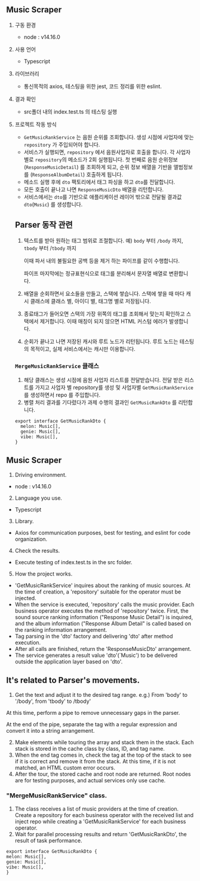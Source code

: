 ## Music Scraper

1. 구동 환경
    - node : v14.16.0
2. 사용 언어
    - Typescript
3. 라이브러리
    - 통신목적의 axios, 테스팅을 위한 jest, 코드 정리를 위한 eslint.
4. 결과 확인
    - src폴더 내의 index.test.ts 의 테스팅 실행
5. 프로젝트 작동 방식
    - `GetMusicRankService` 는 음원 순위를 조회합니다. 생성 시점에 사업자에 맞는 `repository` 가 주입되어야 합니다.
    - 서비스가 실행되면,  `repository` 에서 음원사업자로 호출을 합니다. 각 사업자 별로 `repository`의 메소드가 2회 실행됩니다. 첫 번째로 음원 순위정보(`ResponseMusicDetail`) 를 조회하게 되고, 순위 정보 배열을 기반을 앨범정보를 (`ResponseAlbumDetail`) 호출하게 됩니다.
    - 메소드 실행 후에 `dto` 팩토리에서 태그 파싱을 하고 `dto`를 전달합니다.
    - 모든 호출이 끝나고 나면 `ResponseMusicDto` 배열을 리턴합니다.
    - 서비스에서는 `dto`를 기반으로 애플리케이션 레이어 밖으로 전달될 결과값 `dto`(`Music`) 를 생성합니다.

   ## Parser 동작 관련

    1. 텍스트를 받아 원하는 태그 범위로 조절합니다.
       예) `body` 부터 `/body` 까지, `tbody` 부터 /`tbody` 까지

       이때 파서 내의 불필요한 공백 등을 제거 하는 파이프를 같이 수행합니다.

       파이프 마지막에는 정규표현식으로 태그를 분리해서 문자열 배열로 변환합니다.

    2. 배열을 순회하면서 요소들을 만들고, 스택에 쌓습니다.
       스택에 쌓을 때 마다 캐시 클래스에 클래스 별, 아이디 별, 태그명 별로 저장됩니다.
    3. 종료태그가 들어오면 스택의 가장 위쪽의 태그를 조회해서 맞는지 확인하고 스택에서 제거합니다.
       이때 매칭이 되지 않으면 HTML 커스텀 에러가 발생합니다.
    4. 순회가 끝나고 나면 저장된 캐시와 루트 노드가 리턴됩니다.
       루트 노드는 테스팅의 목적이고, 실제 서비스에서는 캐시만 이용합니다.

   ### `MergeMusicRankService` 클래스

    1. 해당 클래스는 생성 시점에 음원 사업자 리스트를 전달받습니다. 전달 받은 리스트를 가지고 사업자 별 repository를 생성 및 사업자별  `GetMusicRankService` 를 생성하면서 repo 를 주입합니다.
    2. 병렬 처리 결과를 기다렸다가 과제 수행의 결과인 `GetMusicRankDto`  를 리턴합니다.

    ```tsx
    export interface GetMusicRankDto {
      melon: Music[],
      genie: Music[],
      vibe: Music[],
    }
    ```
    
    
## Music Scraper

1. Driving environment.
- node : v14.16.0
2. Language you use.
- Typescript
3. Library.
- Axios for communication purposes, best for testing, and eslint for code organization.
4. Check the results.
- Execute testing of index.test.ts in the src folder.
5. How the project works.
- 'GetMusicRankService' inquires about the ranking of music sources. At the time of creation, a 'repository' suitable for the operator must be injected.
- When the service is executed, 'repository' calls the music provider. Each business operator executes the method of 'repository' twice. First, the sound source ranking information ("Response Music Detail") is inquired, and the album information ("Response Album Detail" is called based on the ranking information arrangement.
- Tag parsing in the 'dto' factory and delivering 'dto' after method execution.
- After all calls are finished, return the 'ResponseMusicDto' arrangement.
- The service generates a result value 'dto'(`Music') to be delivered outside the application layer based on 'dto'.

## It's related to Parser's movements.

1. Get the text and adjust it to the desired tag range.
e.g.) From 'body' to '/body', from 'tbody' to /tbody'

At this time, perform a pipe to remove unnecessary gaps in the parser.

At the end of the pipe, separate the tag with a regular expression and convert it into a string arrangement.

2. Make elements while touring the array and stack them in the stack.
Each stack is stored in the cache class by class, ID, and tag name.
3. When the end tag comes in, check the tag at the top of the stack to see if it is correct and remove it from the stack.
At this time, if it is not matched, an HTML custom error occurs.
4. After the tour, the stored cache and root node are returned.
Root nodes are for testing purposes, and actual services only use cache.

### "MergeMusicRankService" class.

1. The class receives a list of music providers at the time of creation. Create a repository for each business operator with the received list and inject repo while creating a 'GetMusicRankService' for each business operator.
2. Wait for parallel processing results and return 'GetMusicRankDto', the result of task performance.

```tsx
export interface GetMusicRankDto {
melon: Music[],
genie: Music[],
vibe: Music[],
}
```
